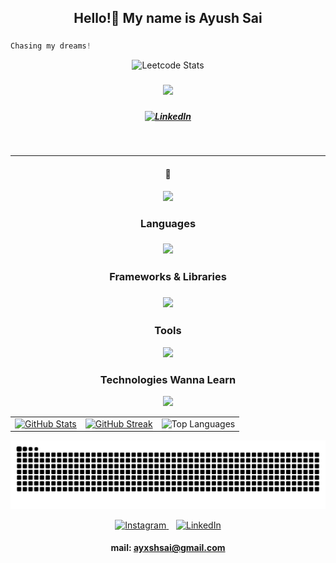 ### 

<h2 align="center">Hello!👋 My name is Ayush Sai</h2>

###

 ```python
 Chasing my dreams!
 ```

<div align="center">

 ![Leetcode Stats](https://leetcard.jacoblin.cool/Ayxsh07?theme=dark&font=Gowun%20Batang&ext=heatmap)

</div>

###

<p align="center">
  <img src="https://quotes-github-readme.vercel.app/api?type=horizontal&theme=radical" />
</p>

### 

<h5 align="center">
  <a href="https://www.linkedin.com/in/ayush-sai-317528300/">
    <img src="https://skillicons.dev/icons?i=linkedin" alt="LinkedIn" />
  </a>
</h5>

<br/>







<hr> </hr>

<div align="center">

#### 🌟
![](https://komarev.com/ghpvc/?username=Ayxsh03&abbreviated=true&style=flat-square&color=brightgreen)

</div>


<div align="center">
  <h3>Languages<h3/>

  <a href="https://skillicons.dev">
    <img src="https://skillicons.dev/icons?i=python,java,cpp,html,css,mysql&perline=8" />
  </a>

<br/>


  <h3>Frameworks & Libraries<h3/>

  <a href="https://skillicons.dev">
    <img src="https://skillicons.dev/icons?i=django,pytorch,tensorflow,docker,opencv&perline=6" />
  </a>

<br/>


  <h3>Tools</h3>

  <a href="https://skillicons.dev">
    <img src="https://skillicons.dev/icons?i=git,github,vscode,anaconda,pycharm&perline=6" />
  </a>  



  <h3>Technologies Wanna Learn</h3>
  <a href="https://skillicons.dev">
    <img src="https://skillicons.dev/icons?i=aws,gcp,azure&perline=3" />
  </a>

<br/>


<div align="center">

  <table>
    <tr>
      <td>
        <a href="https://github.com/anuraghazra/github-readme-stats">
          <img src="https://github-readme-stats.vercel.app/api?username=Ayxsh03&show_icons=true&theme=radical" alt="GitHub Stats" />
        </a>
      </td>
      <td>
        <a href="https://github.com/anuraghazra/github-readme-streak-stats">
          <img src="https://github-readme-streak-stats.herokuapp.com/?user=Ayxsh03&theme=dark" width="350" alt="GitHub Streak" />
        </a>
      </td>
      <td>
        <img src="https://github-readme-stats.vercel.app/api/top-langs?username=Ayxsh03&layout=compact&langs_count=6&theme=dracula&hide_border=false" width="350" alt="Top Languages" />
      </td>
    </tr>
  </table>

</div>

![snake gif](https://github.com/Ayxsh03/Ayxsh03/blob/output/github-snake-dark.svg)

<p align="center">
  <a href="https://instagram.com/ayxsh07/" target="_blank" rel="noopener noreferrer">
    <img src="https://skillicons.dev/icons?i=instagram" alt="Instagram" />
  </a>
  &nbsp;&nbsp;
  <a href="https://www.linkedin.com/in/ayush-sai-317528300/" target="_blank" rel="noopener noreferrer">
    <img src="https://skillicons.dev/icons?i=linkedin" alt="LinkedIn" />
  </a>
</p>

#### mail: ayxshsai@gmail.com


